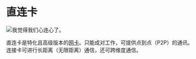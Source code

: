 # 直连卡

![我觉得我们心连心了。](oredict:oc:linkedCard)

直连卡是特化且高级版本的[网卡](lanCard.md)。只能成对工作，可提供点到点（P2P）的通讯。连接卡可进行长距离（无限距离）通信，还可跨维度通信。
